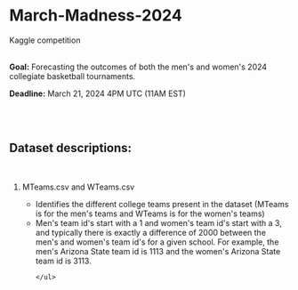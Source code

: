 # March-Madness-2024
Kaggle competition
<br>
<br>
<p><b>Goal:</b> Forecasting the outcomes of both the men's and women's 2024 collegiate basketball tournaments.</p>
<p><b>Deadline:</b> March 21, 2024 4PM UTC (11AM EST)</p>
<br>
<br>
<h2>Dataset descriptions:</h2>
<br>
<ol>
  <li>MTeams.csv and WTeams.csv</li>
    <ul>
      <li>Identifies the different college teams present in the dataset (MTeams is for the men's teams and WTeams is for the women's teams)</li>
      <li> Men's team id's start with a 1 and women's team id's start with a 3, and typically there is exactly a difference of 2000 between the men's and women's team id's for a given school. For example, the men's Arizona State team id is 1113 and the women's Arizona State team id is 3113.</li>
    
    </ul>
</ol>
